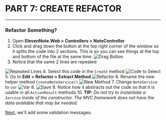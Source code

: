 # PART 7: CREATE REFACTOR
---
### Refactor Something?
<!-- TODO - name this section better -->
1. Open **ElevenNote.Web > Controllers > NoteController**
2. Click and drag down the button at the top right corner of the window so it splits the code into 2 sections.  This is so you can see things at the top and bottom of the file at the same time.
![Drag Button](/assets/7.0-A.png)
3. Notice that the same 2 lines are repeated
<!-- TODO - is this right? -->
![Repeated Lines](/assets/7.0-B.png)
4. Select this code in the `Create` method
![Code to Select](/assets/7.0-C.png)
5. Go to **Edit > Refactor > Extract Method**
![Refactor](/assets/7.0-D.png)
6. Rename the new helper method `CreateNoteService()`
![New Method](/assets/7.0-E.png)
7. Change `NoteService` to `var`
![Var](/assets/7.0-F.png)
8. ![Save](/assets/font-awesome-save.png)
9. Notice how it abstracts out the code so that it is usable in all `ActionResult` methods
10. **TIP:** *Do not try to instantiate a `Service` inside of the constructor. The MVC framework does not have the data available that may be needed.*

[Next,](7.1-ValidationMessages.md) we'll add some validation messages. 

